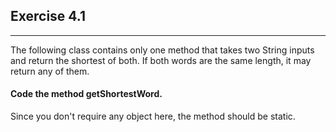 ## Exercise 4.1
***

The following class contains only one method that takes two
String inputs and return the shortest of both. If both words are the same
length, it may return any of them.

#### Code the method getShortestWord.

<div class="hint">
  Since you don't require any object here, the method should be static.
</div>